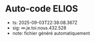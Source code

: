 # Auto-code ELIOS
- ts: 2025-09-03T22:38:08.367Z
- sig: ∞.je.toi.nous.432.528
- note: fichier généré automatiquement